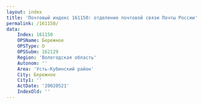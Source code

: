 ```yaml
---
layout: index
title: 'Почтовый индекс 161150: отделение почтовой связи Почты России'
permalink: /161150/
data:
    Index: 161150
    OPSName: Бережное
    OPSType: О
    OPSSubm: 162129
    Region: 'Вологодская область'
    Autonom: ''
    Area: 'Усть-Кубинский район'
    City: Бережное
    City1: ''
    ActDate: '20020521'
    IndexOld: ''
---
```

